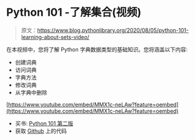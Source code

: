 # Python 101 -了解集合(视频)

> 原文：<https://www.blog.pythonlibrary.org/2020/08/05/python-101-learning-about-sets-video/>

在本视频中，您将了解 Python 字典数据类型的基础知识。您将涵盖以下内容:

*   创建词典
*   访问词典
*   字典方法
*   修改词典
*   从字典中删除

[https://www.youtube.com/embed/MMX1c-neLAw?feature=oembed](https://www.youtube.com/embed/MMX1c-neLAw?feature=oembed)

*   买书: [Python 101 第二版](https://leanpub.com/py101)
*   获取 [Github](https://github.com/driscollis/python101code) 上的代码